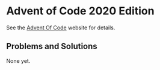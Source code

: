 # Advent of Code 2020 Edition

See the [Advent Of Code](https://adventofcode.com/) website for details.

## Problems and Solutions

None yet.

